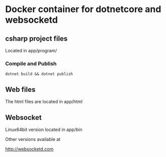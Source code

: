 # Docker container for dotnetcore and websocketd

## csharp project files

Located in app/program/

### Compile and Publish

`dotnet build && dotnet publish`

## Web files

The html files are located in app/html

## Websocket

Linux64bit version located in app/bin

Other versions available at

http://websocketd.com
